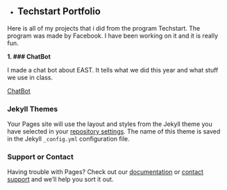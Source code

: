 - ## Techstart Portfolio

Here is all of my projects that i did from the program Techstart.
The program was made by Facebook.  I have been working on it and it is really fun.

**1. ### ChatBot**

I made a chat bot about EAST.  It tells what we did this year 
and what stuff we use in class.

[ChatBot](https://www.messenger.com/t/1681532978531920)


### Jekyll Themes

Your Pages site will use the layout and styles from the Jekyll theme you have selected in your [repository settings](https://github.com/ianlandrum/ianlandrum.github.io/settings). The name of this theme is saved in the Jekyll `_config.yml` configuration file.

### Support or Contact

Having trouble with Pages? Check out our [documentation](https://help.github.com/categories/github-pages-basics/) or [contact support](https://github.com/contact) and we’ll help you sort it out.
